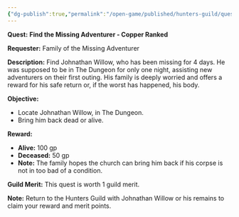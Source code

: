 ```yaml
---
{"dg-publish":true,"permalink":"/open-game/published/hunters-guild/quests/notice-board/find-the-missing-adventurer/"}
---
```


**Quest:** **Find the Missing Adventurer - Copper Ranked**

**Requester:** Family of the Missing Adventurer

**Description:**
Find Johnathan Willow, who has been missing for 4 days. He was supposed to be in The Dungeon for only one night, assisting new adventurers on their first outing. His family is deeply worried and offers a reward for his safe return or, if the worst has happened, his body.

**Objective:**
- Locate Johnathan Willow, in The Dungeon.
- Bring him back dead or alive.

**Reward:**
- **Alive:** 100 gp
- **Deceased:** 50 gp
- **Note:** The family hopes the church can bring him back if his corpse is not in too bad of a condition.

**Guild Merit:** This quest is worth 1 guild merit.

**Note:** Return to the Hunters Guild with Johnathan Willow or his remains to claim your reward and merit points.